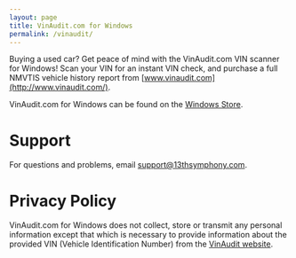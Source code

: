 ```yaml
---
layout: page
title: VinAudit.com for Windows
permalink: /vinaudit/
---
```


Buying a used car? Get peace of mind with the VinAudit.com VIN scanner for Windows! Scan your VIN for an instant VIN check, and purchase a full NMVTIS vehicle history report from [www.vinaudit.com](http://www.vinaudit.com/).

VinAudit.com for Windows can be found on the [Windows Store](https://www.microsoft.com/store/apps/).

# Support
For questions and problems, email [support@13thsymphony.com](mailto:support@13thsymphony.com).

# Privacy Policy
VinAudit.com for Windows does not collect, store or transmit any personal information except that which is necessary to provide information about the provided VIN (Vehicle Identification Number) from the [VinAudit website](www.vinaudit.com).